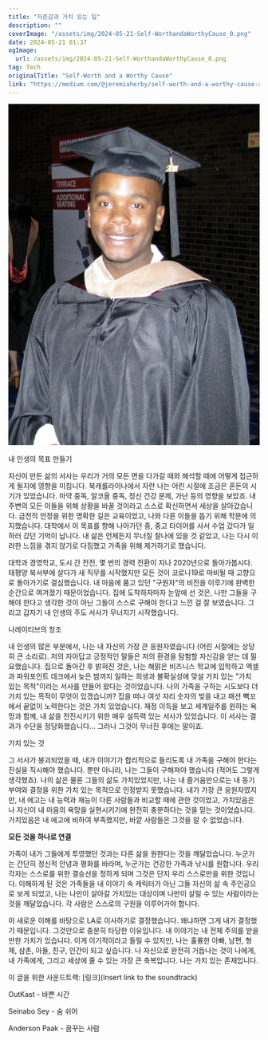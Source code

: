 ```yaml
---
title: "자존감과 가치 있는 일"
description: ""
coverImage: "/assets/img/2024-05-21-Self-WorthandaWorthyCause_0.png"
date: 2024-05-21 01:37
ogImage: 
  url: /assets/img/2024-05-21-Self-WorthandaWorthyCause_0.png
tag: Tech
originalTitle: "Self-Worth and a Worthy Cause"
link: "https://medium.com/@jeremiaherby/self-worth-and-a-worthy-cause-a567a8453e22"
---
```



![Self-Worth and a Worthy Cause](/assets/img/2024-05-21-Self-WorthandaWorthyCause_0.png)

내 인생의 목표 만들기

자신이 만든 삶의 서사는 우리가 거의 모든 면을 다가갈 때와 해석할 때에 어떻게 접근하게 될지에 영향을 미칩니다. 북캐롤라이나에서 자란 나는 어린 시절에 조금은 혼돈의 시기가 있었습니다. 마약 중독, 알코올 중독, 정신 건강 문제, 가난 등의 영향을 보았죠. 내 주변의 모든 이들을 위해 상황을 바꿀 것이라고 스스로 확신하면서 세상을 살아갔습니다. 금전적 안정을 위한 명확한 길은 교육이었고, 나와 다른 이들을 돕기 위해 학문에 의지했습니다. 대학에서 이 목표를 향해 나아가던 중, 중고 타이어를 사서 수업 갔다가 일하러 갔던 기억이 납니다. 내 삶은 언제든지 무너질 찰나에 있을 것 같았고, 나는 다시 이러한 느낌을 겪지 않기로 다짐했고 가족을 위해 제거하기로 했습니다.

대학과 경영학교, 도시 간 전전, 몇 번의 경력 전환이 지나 2020년으로 돌아가봅시다. 태평양 북서부에 살다가 새 직무를 시작했지만 모든 것이 코로나19로 마비될 때 고향으로 돌아가기로 결심했습니다. 내 마음에 품고 있던 "구원자"의 비전을 이루기에 완벽한 순간으로 여겨졌기 때문이었습니다. 집에 도착하자마자 눈앞에 선 것은, 나만 그들을 구해야 한다고 생각한 것이 아닌 그들이 스스로 구해야 한다고 느낀 걸 잘 보였습니다. 그리고 갑자기 내 인생의 주도 서사가 무너지기 시작했습니다.

<div class="content-ad"></div>

나레이티브의 창조

내 인생의 많은 부분에서, 나는 내 자신의 가장 큰 응원자였습니다 (어린 시절에는 상당히 큰 소리로). 저의 자아답고 긍정적인 말들은 저의 환경을 탐험할 자신감을 얻는 데 필요했습니다. 집으로 돌아간 후 밝혀진 것은, 나는 해맑은 비즈니스 학교에 입학하고 엑셀과 파워포인트 데크에서 늦은 밤까지 일하는 희생과 불확실성에 맞설 가치 있는 "가치 있는 목적"이라는 서사를 만들어 왔다는 것이었습니다. 나의 가족을 구하는 시도보다 더 가치 있는 목적이 무엇이 있겠습니까? 집을 떠나 여섯 자리 숫자의 빚을 내고 패션 빽꼬에서 끝없이 노력한다는 것은 가치 있었습니다. 재정 이득을 보고 세계일주를 원하는 욕망과 함께, 내 삶을 전진시키기 위한 매우 설득력 있는 서사가 있었습니다. 이 서사는 결과가 수단을 정당화했습니다... 그러나 그것이 무너진 후에는 말이죠.

가치 있는 것

그 서사가 붕괴되었을 때, 내가 이야기가 합리적으로 들리도록 내 가족을 구해야 한다는 진실을 직시해야 했습니다. 뿐만 아니라, 나는 그들이 구해져야 했습니다 (적어도 그렇게 생각했죠). 나의 삶은 물론 그들의 삶도 가치있었지만, 나는 내 즐거움만으로는 내 동기부여와 결정을 위한 가치 있는 목적으로 인정받지 못했습니다. 내가 가장 큰 응원자였지만, 내 에고는 내 능력과 재능이 다른 사람들과 비교할 때에 관한 것이었고, 가치있음은 나 자신이 내 마음의 욕망을 실현시키기에 완전히 충분하다는 것을 믿는 것이었습니다. 가치있음은 내 에고에 비하여 부족했지만, 바깥 사람들은 그것을 알 수 없었습니다.

<div class="content-ad"></div>

**모든 것을 하나로 연결**

가족이 내가 그들에게 투영했던 것과는 다른 삶을 원한다는 것을 깨달았습니다. 누군가는 간단히 정신적 안녕과 평화를 바라며, 누군가는 건강한 가족과 낚시를 원합니다. 우리 각자는 스스로를 위한 결승선을 정하게 되며 그것은 단지 우리 스스로만을 위한 것입니다. 이해하게 된 것은 가족들을 내 이야기 속 캐릭터가 아닌 그들 자신의 삶 속 주인공으로 보게 되었고, 나는 나만이 살아갈 가치있는 대상이며 나만이 살릴 수 있는 사람이라는 것을 깨달았습니다. 각 사람은 스스로의 구원을 이루어가야 합니다.

이 새로운 이해를 바탕으로 LA로 이사하기로 결정했습니다. 왜냐하면 그게 내가 결정했기 때문입니다. 그것만으로 충분히 타당한 이유입니다. 내 이야기는 내 전체 주의를 받을 만한 가치가 있습니다. 이게 이기적이라고 들릴 수 있지만, 나는 훌륭한 아빠, 남편, 형제, 삼촌, 아들, 친구, 인간이 되고 싶습니다. 나 자신으로 완전히 거듭나는 것이 나에게, 내 가족에게, 그리고 세상에 줄 수 있는 가장 큰 축복입니다. 나는 가치 있는 존재입니다.

이 글을 위한 사운드트랙: [링크](Insert link to the soundtrack)

<div class="content-ad"></div>

OutKast - 바쁜 시간

Seinabo Sey - 숨 쉬어

Anderson Paak - 꿈꾸는 사람